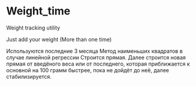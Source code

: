 # Weight_time
Weight tracking utility

Just add your weight (More than one time)

Используются последние 3 месяца
Метод наименьших квадратов в случае линейной регрессии
Строится прямая.
Далее строится новая прямая от введёного веса или от последнего, которая приближается к основной на 100 грамм быстрее, пока не дойдёт до неё, далее стабилизируется.

